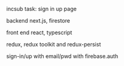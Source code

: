 incsub task: sign in up page

backend next.js, firestore

front end react, typescript

redux, redux toolkit and redux-persist

sign-in/up with email/pwd with firebase.auth
